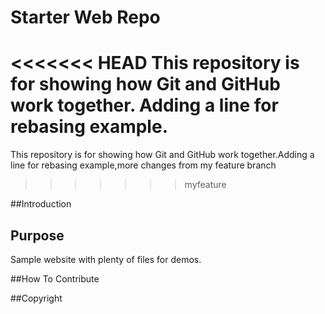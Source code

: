 # Starter Web Repo

<<<<<<< HEAD
This repository is for showing how Git and GitHub work together.
Adding a line for rebasing example.
=======
This repository is for showing how Git and GitHub work together.Adding a line for rebasing example,more changes from my feature branch
>>>>>>> myfeature

##Introduction 

## Purpose

Sample website with plenty of files for demos.



##How To Contribute


##Copyright


